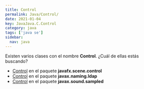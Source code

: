 ```yaml
---
title: Control
permalink: Java/Control/
date: 2021-01-04
key: JavaJava.C.Control
category: java
tags: ['java se']
sidebar: 
  nav: java
---
```


Existen varios clases con el nombre **Control**. ¿Cuál de ellas estás buscando?
<ul>
<li><a href="/Java/Control-javafx-scene-control/">Control</a> en el paquete <strong>javafx.scene.control</strong></li>
<li><a href="/Java/Control-javax-naming-ldap/">Control</a> en el paquete <strong>javax.naming.ldap</strong></li>
<li><a href="/Java/Control-javax-sound-sampled/">Control</a> en el paquete <strong>javax.sound.sampled</strong></li>
<ul>

